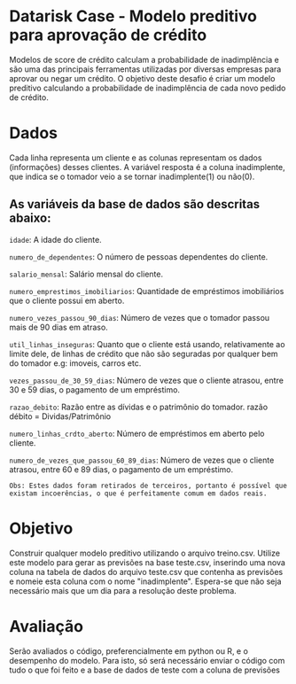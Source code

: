 # Datarisk Case - Modelo preditivo para aprovação de crédito
Modelos de score de crédito calculam a probabilidade de inadimplência e são uma das principais ferramentas utilizadas por diversas empresas para aprovar ou negar um crédito.
O objetivo deste desafio é criar um modelo preditivo calculando a probabilidade de inadimplência de cada novo pedido de crédito.

# Dados
Cada linha representa um cliente e as colunas representam os dados (informações) desses clientes.
A variável resposta é a coluna inadimplente, que indica se o tomador veio a se tornar inadimplente(1) ou não(0).

## As variáveis da base de dados são descritas abaixo:
``idade``: A idade do cliente.

``numero_de_dependentes``: O número de pessoas dependentes do cliente.

``salario_mensal``: Salário mensal do cliente.

``numero_emprestimos_imobiliarios``: Quantidade de empréstimos imobiliários que o cliente possui em aberto.

``numero_vezes_passou_90_dias``: Número de vezes que o tomador passou mais de 90 dias em atraso.

``util_linhas_inseguras``: Quanto que o cliente está usando, relativamente ao limite dele, de linhas de crédito que não são seguradas por qualquer bem do tomador e.g: imoveis, carros etc.

``vezes_passou_de_30_59_dias``: Número de vezes que o cliente atrasou, entre 30 e 59 dias, o pagamento de um empréstimo.

``razao_debito``: Razão entre as dívidas e o patrimônio do tomador. razão débito = Dividas/Patrimônio

``numero_linhas_crdto_aberto``: Número de empréstimos em aberto pelo cliente.

``numero_de_vezes_que_passou_60_89_dias``: Número de vezes que o cliente atrasou, entre 60 e 89 dias, o pagamento de um empréstimo.

``Obs: Estes dados foram retirados de terceiros, portanto é possível que existam
incoerências, o que é perfeitamente comum em dados reais.``

# Objetivo
Construir qualquer modelo preditivo utilizando o arquivo treino.csv.
Utilize este modelo para gerar as previsões na base teste.csv, inserindo uma nova coluna
na tabela de dados do arquivo teste.csv que contenha as previsões e nomeie esta coluna
com o nome "inadimplente".
Espera-se que não seja necessário mais que um dia para a resolução deste problema.

# Avaliação
Serão avaliados o código, preferencialmente em python ou R, e o desempenho do modelo.
Para isto, só será necessário enviar o código com tudo o que foi feito e a base de dados de
teste com a coluna de previsões
